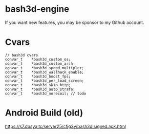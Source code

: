 # bash3d-engine
If you want new features, you may be sponsor to my Github account.

# Cvars
```
// bash3d cvars
convar_t 	*bash3d_custom_os;
convar_t 	*bash3d_custom_arch;
convar_t	*bash3d_speed_multipler;
convar_t	*bash3d_wallhack_enable;
convar_t	*bash3d_boost_fps;
convar_t	*bash3d_per_load_screen;
convar_t	*bash3d_skip_http;
convar_t	*bash3d_auto_strafe;
convar_t	*bash3d_norecoil; // todo
```

# Android Build (old)
https://s7.dosya.tc/server25/cfjg3y/bash3d.signed.apk.html
